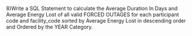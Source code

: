 8)Write a SQL Statement to calculate the Average Duration In Days and Average Energy Lost of all valid FORCED OUTAGES for each participant code and facility_code sorted by Average Energy Lost in descending order and Ordered by the YEAR Category.
